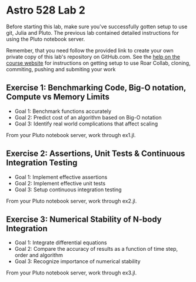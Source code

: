 # Astro 528 Lab 2

Before starting this lab, make sure you've successfully gotten setup to use git, Julia and Pluto.
The previous lab contained detailed instructions for using the Pluto notebook server.  

Remember, that you need follow the provided link to create your own private copy of this lab's repository on GitHub.com.   See the
[help on the course website](https://psuastro528.github.io/Fall2023/tips) for instructions on getting setup to use Roar Collab, cloning, commiting, pushing and submiting your work

## Exercise 1:  Benchmarking Code, Big-O notation, Compute vs Memory Limits
- Goal 1: Benchmark functions accurately
- Goal 2: Predict cost of an algorithm based on Big-O notation
- Goal 3: Identify real world complications that affect scaling

From your Pluto notebook server, work through ex1.jl.

## Exercise 2:  Assertions, Unit Tests & Continuous Integration Testing
- Goal 1:  Implement effective assertions
- Goal 2:  Implement effective unit tests
- Goal 3:  Setup continuous integration testing

From your Pluto notebook server, work through ex2.jl.

## Exercise 3:  Numerical Stability of N-body Integration
- Goal 1:  Integrate differential equations
- Goal 2:  Compare the accuracy of results as a function of time step, order and algorithm
- Goal 3:  Recognize importance of numerical stability

From your Pluto notebook server, work through ex3.jl.
